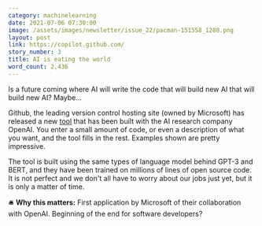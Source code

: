 ```yaml
---
category: machinelearning
date: 2021-07-06 07:30:00
image: /assets/images/newsletter/issue_22/pacman-151558_1280.png
layout: post
link: https://copilot.github.com/
story_number: 3
title: AI is eating the world
word_count: 2,436
---
```

Is a future coming where AI will write the code that will build new AI that will build new AI? Maybe...

Github, the leading version control hosting site (owned by Microsoft) has released a new [tool](https://copilot.github.com/) that has been built with the AI research company OpenAI. You enter a small amount of code, or even a description of what you want, and the tool fills in the rest. Examples shown are pretty impressive.

The tool is built using the same types of language model behind GPT-3 and BERT, and they have been trained on millions of lines of open source code. It is not perfect and we don't all have to worry about our jobs just yet, but it is only a matter of time.

🛎️ **Why this matters:** First application by Microsoft of their collaboration with OpenAI. Beginning of the end for software developers?